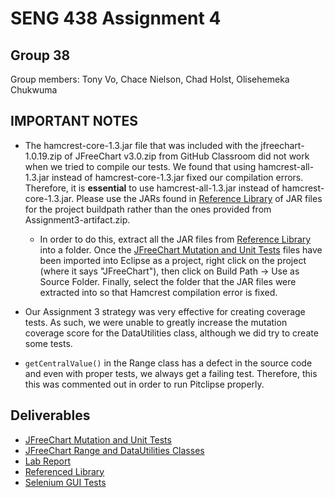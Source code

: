# SENG 438 Assignment 4
## Group 38
Group members: Tony Vo, Chace Nielson, Chad Holst, Olisehemeka Chukwuma

## **IMPORTANT NOTES**
* The hamcrest-core-1.3.jar file that was included with the jfreechart-1.0.19.zip of JFreeChart v3.0.zip from GitHub Classroom did not work when we tried to compile our tests. We found that using hamcrest-all-1.3.jar instead of hamcrest-core-1.3.jar fixed our compilation errors. Therefore, it is **essential** to use hamcrest-all-1.3.jar instead of hamcrest-core-1.3.jar. Please use the JARs found in [Reference Library](Referenced%20Libraries/) of JAR files for the project buildpath rather than the ones provided from Assignment3-artifact.zip.
  * In order to do this, extract all the JAR files from [Reference Library](Referenced%20Libraries/) into a folder. Once the [JFreeChart Mutation and Unit Tests](src/org/jfree/data/test) files have been imported into Eclipse as a project, right click on the project (where it says "JFreeChart"), then click on Build Path → Use as Source Folder. Finally, select the folder that the JAR files were extracted into so that Hamcrest compilation error is fixed.

* Our Assignment 3 strategy was very effective for creating coverage tests. As such, we were unable to greatly increase the mutation coverage score for the DataUtilities class, although we did try to create some tests.

* `getCentralValue()` in the Range class has a defect in the source code and even with proper tests, we always get a failing test. Therefore, this this was commented out in order to run Pitclipse properly.

## Deliverables
- [JFreeChart Mutation and Unit Tests](src/org/jfree/data/test)
- [JFreeChart Range and DataUtilities Classes](src/org/jfree/data)
- [Lab Report](Assignment4-LabReport.md) 
- [Referenced Library](Referenced%20Libraries/)
- [Selenium GUI Tests](Selenium_Tests/)
